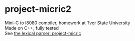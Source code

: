 # project-micric2
Mini-C to i8080 compiler, homework at Tver State University  
Made on C++, fully tested  
See [the lexical parser: project-micric](https://github.com/6rayWa1cher/project-micric)
